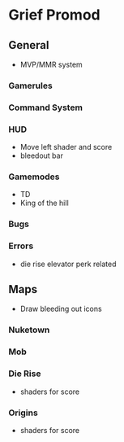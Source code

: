 # Grief Promod


## General

- MVP/MMR system

### Gamerules

### Command System

### HUD

- Move left shader and score
- bleedout bar

### Gamemodes

- TD
- King of the hill

### Bugs

### Errors

- die rise elevator perk related



## Maps

- Draw bleeding out icons

### Nuketown

### Mob

### Die Rise

- shaders for score

### Origins

- shaders for score